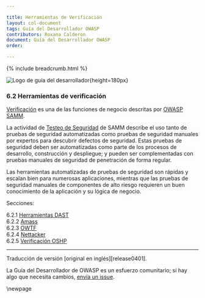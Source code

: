 ```yaml
---

title: Herramientas de Verificación
layout: col-document
tags: Guía del Desarrollador OWASP
contributors: Roxana Calderon
document: Guía del Desarrollador OWASP
order:

---
```


{% include breadcrumb.html %}

![Logo de guía del desarrollador](../../../assets/images/dg_logo_bbd.png "Guía del Desarrollador OWASP"){height=180px}

### 6.2 Herramientas de verificación

[Verificación][sammv] es una de las funciones de negocio descritas por [OWASP SAMM][samm].

La actividad de [Testeo de Seguridad][sammvst] de SAMM describe el uso tanto de pruebas de seguridad automatizadas como pruebas de seguridad manuales por expertos para descubrir defectos de seguridad.
Estas pruebas de seguridad deben ser automatizadas como parte de los procesos de desarrollo, construcción y despliegue;
y pueden ser complementadas con pruebas manuales de seguridad de penetración de forma regular.

Las herramientas automatizadas de pruebas de seguridad son rápidas y escalan bien para numerosas aplicaciones,
mientras que las pruebas de seguridad manuales de componentes de alto riesgo requieren un buen conocimiento de la aplicación y su lógica de negocio.

Secciones:

6.2.1 [Herramientas DAST](#dast-tools)  
6.2.2 [Amass](#amass)  
6.2.3 [OWTF](#owtf)  
6.2.4 [Nettacker](#nettacker)  
6.2.5 [Verificación OSHP](#oshp-verification)  

----
Traducción de versión [original en inglés][release0401].

La Guía del Desarrollador de OWASP es un esfuerzo comunitario; si hay algo que necesita cambios, [envía un issue][issue0820].

[release0820]: https://github.com/OWASP/www-project-developer-guide/blob/main/release/08-verification/02-tools/toc.md
[issue0820]: https://github.com/OWASP/www-project-developer-guide/issues/new?labels=enhancement&template=request.md&title=Update:%2008-verification/02-tools/00-toc
[samm]: https://owaspsamm.org/about/
[sammv]: https://owaspsamm.org/model/verification/
[sammvst]: https://owaspsamm.org/model/verification/security-testing/

\newpage

